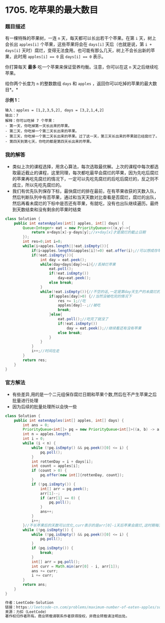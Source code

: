 # 1705. 吃苹果的最大数目

### 题目描述

有一棵特殊的苹果树，一连 `n` 天，每天都可以长出若干个苹果。在第 `i` 天，树上会长出 `apples[i]` 个苹果，这些苹果将会在 `days[i]` 天后（也就是说，第 `i + days[i]` 天时）腐烂，变得无法食用。也可能有那么几天，树上不会长出新的苹果，此时用 `apples[i] == 0` 且 `days[i] == 0` 表示。

你打算每天 **最多** 吃一个苹果来保证营养均衡。注意，你可以在这 `n` 天之后继续吃苹果。

给你两个长度为 `n` 的整数数组 `days` 和 `apples` ，返回你可以吃掉的苹果的最大数目*。*

**示例 1：**

```
输入：apples = [1,2,3,5,2], days = [3,2,1,4,2]
输出：7
解释：你可以吃掉 7 个苹果：
- 第一天，你吃掉第一天长出来的苹果。
- 第二天，你吃掉一个第二天长出来的苹果。
- 第三天，你吃掉一个第二天长出来的苹果。过了这一天，第三天长出来的苹果就已经腐烂了。
- 第四天到第七天，你吃的都是第四天长出来的苹果。
```

### 我的解答

- 类似上次的课程选择，用贪心算法，每次选取最优解。上次的课程中每次都选取最近截止的课程，这里同理，每次都吃最早会腐烂的苹果，因为先吃后腐烂的苹果再吃先腐烂的情况下，一定可以先吃先腐烂的后吃后腐烂的，反之则不成立，所以先吃先腐烂的。
- 我们有优先队列保存下标，最快腐烂的排在最前，在有苹果收获的天数入队，然后判断队列中有否苹果，通过和当天天数对比查看是否腐烂，腐烂的出队，然后再看未腐烂的下标中是否还有苹果，有就吃，没有也出队继续遍历。最终到天数结束和没有剩余的苹果时结束

```java
class Solution {
    public int eatenApples(int[] apples, int[] days) {
        Queue<Integer> eat = new PriorityQueue<>((x,y)->{
            return x+days[x]-y-days[y];//x+day[x]才是腐烂的截止日期
        });
        int res=0;int i=0;
        while(i<apples.length||!eat.isEmpty()){
            if(i<apples.length&&apples[i]!=0) eat.offer(i);//可以想成存苹果
            if(!eat.isEmpty()){
                int day = eat.peek();
                while(day+days[day]<=i){//丢掉烂苹果
                    eat.poll();
                    if(!eat.isEmpty())
                        day=eat.peek();
                    else break;
                }
                while(!eat.isEmpty()){//不空的话,一定是第day天生产的未腐烂的苹果
                    if(apples[day]>0) {//当然没被吃完的情况下
                        res += 1;//吃
                        apples[day]--;//被吃
                        break;
                    }else{
                        eat.poll();//吃完了就没了
                        if(!eat.isEmpty())
                            day = eat.peek();//继续看还有没有苹果
                        else break;
                    }
                }
            }
            i++;//时间在走
        }
        return res;
    }
}
```

### 官方解法

- 有些差异,用的是一个二元组保存腐烂日期和苹果个数,然后在不产生苹果之后批量进行处理
- 因为后续的批量处理所以会快一些

```java
class Solution {
    public int eatenApples(int[] apples, int[] days) {
        int ans = 0;
        PriorityQueue<int[]> pq = new PriorityQueue<int[]>((a, b) -> a[0] - b[0]);
        int n = apples.length;
        int i = 0;
        while (i < n) {
            while (!pq.isEmpty() && pq.peek()[0] <= i) {
                pq.poll();
            }
            int rottenDay = i + days[i];
            int count = apples[i];
            if (count > 0) {
                pq.offer(new int[]{rottenDay, count});
            }
            if (!pq.isEmpty()) {
                int[] arr = pq.peek();
                arr[1]--;
                if (arr[1] == 0) {
                    pq.poll();
                }
                ans++;
            }
            i++;
        }//不长苹果后的天数可以优化,curr表示的是arr[0]-i天后苹果会腐烂,这时期每天吃一个,吃到完或者天数到为止,同时扔掉期间的烂苹果.
        while (!pq.isEmpty()) {
            while (!pq.isEmpty() && pq.peek()[0] <= i) {
                pq.poll();
            }
            if (pq.isEmpty()) {
                break;
            }
            int[] arr = pq.poll();
            int curr = Math.min(arr[0] - i, arr[1]);
            ans += curr;
            i += curr;
        }
        return ans;
    }
}

作者：LeetCode-Solution
链接：https://leetcode-cn.com/problems/maximum-number-of-eaten-apples/solution/chi-ping-guo-de-zui-da-shu-mu-by-leetcod-93ka/
来源：力扣（LeetCode）
著作权归作者所有。商业转载请联系作者获得授权，非商业转载请注明出处。
```

